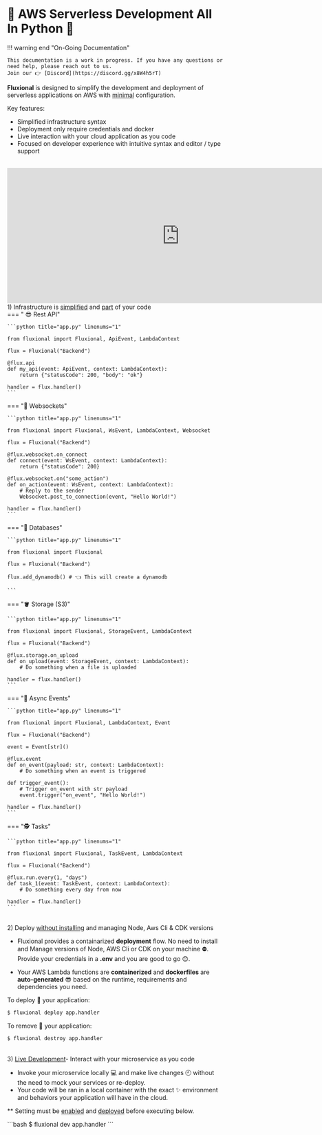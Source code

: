 # 🚀 AWS Serverless Development All In Python 🐍

!!! warning end "On-Going Documentation"

    This documentation is a work in progress. If you have any questions or need help, please reach out to us.
    Join our 👉 [Discord](https://discord.gg/x8W4h5rT)

<b class="theme-primary-light">Fluxional</b> is designed to simplify the development and deployment of serverless applications on AWS with <u>minimal</u> configuration.<br>

Key features:<br>

- Simplified infrastructure syntax
- Deployment only require credentials and docker
- Live interaction with your cloud application as you code
- Focused on developer experience with intuitive syntax and editor / type support

<br>

<iframe width="800" height="315" src="https://www.youtube.com/embed/xyduARl4oT0?si=EbcVdrqNlbp1jHBf" title="Fluxional" frameborder="0" allow="accelerometer; autoplay; clipboard-write; encrypted-media; gyroscope; picture-in-picture; web-share" referrerpolicy="strict-origin-when-cross-origin" allowfullscreen></iframe>
<br>

<div class="index-title">1) Infrastructure is <u>simplified</u> and <u>part</u> of your code</div>
=== " 😎 Rest API"

    ```python title="app.py" linenums="1"

    from fluxional import Fluxional, ApiEvent, LambdaContext

    flux = Fluxional("Backend")

    @flux.api
    def my_api(event: ApiEvent, context: LambdaContext):
        return {"statusCode": 200, "body": "ok"}

    handler = flux.handler()
    ```

=== "📲 Websockets"

    ```python title="app.py" linenums="1"

    from fluxional import Fluxional, WsEvent, LambdaContext, Websocket

    flux = Fluxional("Backend")

    @flux.websocket.on_connect
    def connect(event: WsEvent, context: LambdaContext):
        return {"statusCode": 200}

    @flux.websocket.on("some_action")
    def on_action(event: WsEvent, context: LambdaContext):
        # Reply to the sender
        Websocket.post_to_connection(event, "Hello World!")

    handler = flux.handler()
    ```

=== "🔐 Databases"

    ```python title="app.py" linenums="1"

    from fluxional import Fluxional

    flux = Fluxional("Backend")

    flux.add_dynamodb() # 👈 This will create a dynamodb

    ```

=== "🪣 Storage (S3)"

    ```python title="app.py" linenums="1"

    from fluxional import Fluxional, StorageEvent, LambdaContext

    flux = Fluxional("Backend")

    @flux.storage.on_upload
    def on_upload(event: StorageEvent, context: LambdaContext):
        # Do something when a file is uploaded

    handler = flux.handler()
    ```

=== "🚶 Async Events"

    ```python title="app.py" linenums="1"

    from fluxional import Fluxional, LambdaContext, Event

    flux = Fluxional("Backend")

    event = Event[str]()

    @flux.event
    def on_event(payload: str, context: LambdaContext):
        # Do something when an event is triggered

    def trigger_event():
        # Trigger on_event with str payload
        event.trigger("on_event", "Hello World!")

    handler = flux.handler()
    ```

=== "🕵️ Tasks"

    ```python title="app.py" linenums="1"

    from fluxional import Fluxional, TaskEvent, LambdaContext

    flux = Fluxional("Backend")

    @flux.run.every(1, "days")
    def task_1(event: TaskEvent, context: LambdaContext):
        # Do something every day from now

    handler = flux.handler()
    ```

<br>
<div class="index-title"> 2) Deploy <u>without installing</u> and managing Node, Aws Cli & CDK versions</div>

- Fluxional provides a containarized <b>deployment</b> flow. No need to install and Manage versions of Node, AWS Cli or CDK on your machine ⛔.
  Provide your credentials in a <b>.env</b> and you are good to go 😊.<br>

- Your AWS Lambda functions are <b>containerized</b> and <b>dockerfiles</b> are <b>auto-generated</b> 😎 based on the runtime, requirements and dependencies you need.

To deploy 🚀 your application:

<div class="bash-code">

```bash
$ fluxional deploy app.handler
```

</div>
To remove 🔨 your application:

<div class="bash-code">

```bash
$ fluxional destroy app.handler
```

</div>

<br>

<div class="index-title"> 3) <u>Live Development</u>- Interact with your microservice as you code </div>

- Invoke your microservice locally 💻 and make live changes 🕘 without the need to mock your services or re-deploy.
- Your code will be ran in a local container with the exact ✨ environment and behaviors your application will have in the cloud.

\*\* Setting must be <u>enabled</u> and <u>deployed</u> before executing below. <br>

<div class="bash-code">
```bash
$ fluxional dev app.handler
```
</div>

<br>
